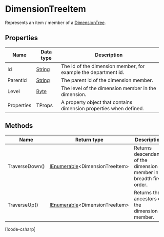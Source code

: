 # DimensionTreeItem<TProps>

Represents an item / member of a [DimensionTree](dimension-tree.md).

## Properties

| Name        | Data type                                                             | Description                                                        |
| ------------|-----------------------------------------------------------------------|--------------------------------------------------------------------|
| Id          | [String](https://learn.microsoft.com/en-us/dotnet/api/system.string)  | The id of the dimension member, for example the department id.     |
| ParentId    | [String](https://learn.microsoft.com/en-us/dotnet/api/system.string)  | The parent id of the dimension member.                             |
| Level       | [Byte](https://learn.microsoft.com/en-us/dotnet/api/system.byte)      | The level of the dimension member in the dimension.                |
| Properties  | TProps                                                                | A property object that contains dimension properties when defined. |

## Methods

| Name                | Return type                                 | Description                                                                 |
|---------------------|---------------------------------------------|-----------------------------------------------------------------------------|
| TraverseDown()      | [IEnumerable](https://learn.microsoft.com/en-us/dotnet/api/system.collections.ienumerable)<DimensionTreeItem<TProps>>      | Returns descendants of the dimension member in a breadth first order.       |
| TraverseUp()        | [IEnumerable](https://learn.microsoft.com/en-us/dotnet/api/system.collections.ienumerable)<DimensionTreeItem<TProps>>      | Returns the ancestors of the dimension member.                              |

[!code-csharp[](DimensionTreeExample.cs)]